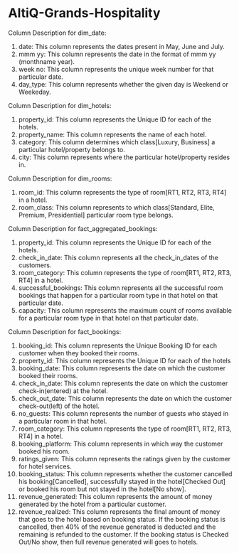 # AltiQ-Grands-Hospitality

Column Description for dim_date:
1. date: This column represents the dates present in May, June and July.
2. mmm yy: This column represents the date in the format of mmm yy (monthname year).
3. week no: This column represents the unique week number for that particular date.
4. day_type: This column represents whether the given day is Weekend or Weekeday.

Column Description for dim_hotels:
1. property_id: This column represents the Unique ID for each of the hotels.
2. property_name: This column represents the name of each hotel.
3. category: This column determines which class[Luxury, Business] a particular hotel/property belongs to. 
4. city: This column represents where the particular hotel/property resides in.

Column Description for dim_rooms:
1. room_id: This column represents the type of room[RT1, RT2, RT3, RT4] in a hotel.
2. room_class: This column represents to which class[Standard, Elite, Premium, Presidential] particular room type belongs.

Column Description for fact_aggregated_bookings:
1. property_id: This column represents the Unique ID for each of the hotels.
2. check_in_date: This column represents all the check_in_dates of the customers.
3. room_category: This column represents the type of room[RT1, RT2, RT3, RT4] in a hotel.
4. successful_bookings: This column represents all the successful room bookings that happen for a particular room type in that hotel on that particular date.
5. capacity: This column represents the maximum count of rooms available for a particular room type in that hotel on that particular date.

Column Description for fact_bookings:
1. booking_id: This column represents the Unique Booking ID for each customer when they booked their rooms.
2. property_id: This column represents the Unique ID for each of the hotels
3. booking_date: This column represents the date on which the customer booked their rooms.
4. check_in_date: This column represents the date on which the customer check-in(entered) at the hotel.
5. check_out_date: This column represents the date on which the customer check-out(left) of the hotel.
6. no_guests: This column represents the number of guests who stayed in a particular room in that hotel.
7. room_category: This column represents the type of room[RT1, RT2, RT3, RT4] in a hotel.
8. booking_platform: This column represents in which way the customer booked his room.
9. ratings_given: This column represents the ratings given by the customer for hotel services.
10. booking_status: This column represents whether the customer cancelled his booking[Cancelled], successfully stayed in the hotel[Checked Out] or booked his room but not stayed in the hotel[No show].
11. revenue_generated: This column represents the amount of money generated by the hotel from a particular customer.
12. revenue_realized: This column represents the final amount of money that goes to the hotel based on booking status. If the booking status is cancelled, then 40% of the revenue generated is deducted and the remaining is refunded to the customer. If the booking status is Checked Out/No show, then full revenue generated will goes to hotels.
